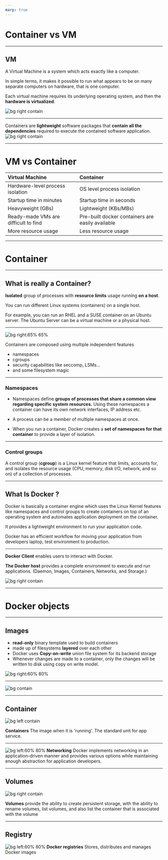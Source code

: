 ```yaml
---
marp: true
---
```


# Container vs VM

---

## VM

A Virtual Machine is a system which acts exactly like a computer.

In simple terms, it makes it possible to run what appears to be on many separate computers on hardware, that is one computer.

Each virtual machine requires its underlying operating system, and then the **hardware is virtualized**.

![bg right contain](images/intro_vms.png)

---

Containers are **lightweight** software packages that **contain all the dependencies** required to execute the contained software application.
![bg right contain](images/intro_containers.png)

---

# VM vs Container

| Virtual Machine                      | Container                                        |
| :----------------------------------- | :----------------------------------------------- |
| Hardware-level process isolation     | OS level process isolation                       |
| Startup time in minutes              | Startup time in seconds                          |
| Heavyweight (GBs)                    | Lightweight (KBs/MBs)                            |
| Ready-made VMs are difficult to find | Pre-built docker containers are easily available |
| More resource usage                  | Less resource usage                              |

---

# Container

---

## What is really a Container?

**Isolated** group of processes with **resource limits** usage running **on a host**.

You can run different Linux systems (containers) on a single host.

For example, you can run an RHEL and a SUSE container on an Ubuntu server.
The Ubuntu Server can be a virtual machine or a physical host.

---

![bg right:65% 65%](images/docker_and_linux_kernel.png)

Containers are composed using multiple independent features

- namespaces
- cgroups
- security capabilities like seccomp, LSMs...
- and some filesystem magic

---

### Namespaces

- Namespaces define **groups of processes that share a common view regarding specific system resources.**
  Using these namespaces a container can have its own network interfaces, IP address etc.

- A process can be a member of multiple namespaces at once.

- When you run a container, Docker creates a **set of namespaces for that container** to provide a layer of isolation.

---

### Control groups

A control group (**cgroup**) is a Linux kernel feature that limits, accounts for, and isolates the resource usage (CPU, memory, disk I/O, network, and so on) of a collection of processes.

---

## What Is Docker ?

Docker is basically a container engine which uses the Linux Kernel features like namespaces and control groups to create containers on top of an operating system and automates application deployment on the container.

It provides a lightweight environment to run your application code.

Docker has an efficient workflow for moving your application from developers laptop, test environment to production.

---

**Docker Client** enables users to interact with Docker.

**The Docker host** provides a complete environment to execute and run applications. (Daemon, Images, Containers, Networks, and Storage.)

![bg right contain](images/docker-engine.png)

---

# Docker objects

---

## Images

- **read-only** binary template used to build containers
- made up of filesystems **layered** over each other
- Docker uses **Copy-on-write** union file system for its backend storage
- Whenever changes are made to a container,
  only the changes will be written to disk using copy on write model.

![bg right:60% 80%](images/layers.jpg)

---

![bg contain](images/why-are-containers-lightwight.png)

---

## Container

![bg left contain](images/image_vs_container.png)

**Containers** The image when it is 'running'.
The standard unit for app service.

---

![bg left:60% 80%](images/base_cnm.png)
**Networking** Docker implements networking in an application-driven manner and provides various options while maintaining enough abstraction for application developers.

---

## Volumes

![bg right contain](images/types-of-mounts-volume.png)

**Volumes** provide the ability to create persistent storage, with the ability to rename volumes, list volumes, and also list the container that is associated with the volume

---

## Registry

![bg left:60% 80%](images/base_registry.png)
**Docker registries** Stores, distributes and manages Docker images
